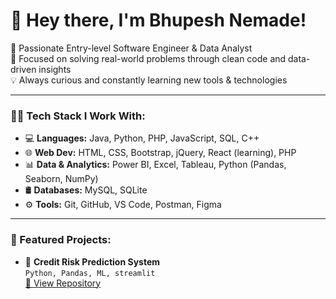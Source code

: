 # 👋 Hey there, I'm Bhupesh Nemade!

🎯 Passionate Entry-level Software Engineer & Data Analyst  
🚀 Focused on solving real-world problems through clean code and data-driven insights  
💡 Always curious and constantly learning new tools & technologies

---

### 👨‍💻 Tech Stack I Work With:
- 💻 **Languages:** Java, Python, PHP, JavaScript, SQL, C++
- 🌐 **Web Dev:** HTML, CSS, Bootstrap, jQuery, React (learning), PHP
- 📊 **Data & Analytics:** Power BI, Excel, Tableau, Python (Pandas, Seaborn, NumPy)
- 🛢️ **Databases:** MySQL, SQLite
- ⚙️ **Tools:** Git, GitHub, VS Code, Postman, Figma

---

### 📌 Featured Projects:
- 🧠 **Credit Risk Prediction System**  
  `Python, Pandas, ML, streamlit`  
  [🔗 View Repository](https://github.com/bhupesh-nemade/credit-risk-prediction)
